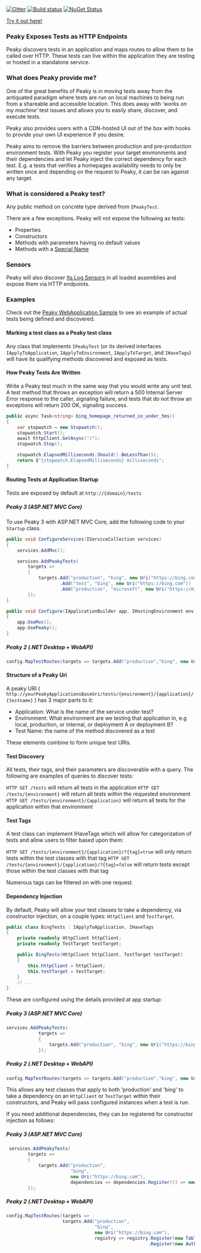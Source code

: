 [![Gitter](https://badges.gitter.im/PeakyTests/Peaky.svg)](https://gitter.im/PeakyTests/Peaky?utm_source=badge&utm_medium=badge&utm_campaign=pr-badge) [![Build status](https://ci.appveyor.com/api/projects/status/5ui79hatbw9k5yas/branch/master?svg=true)](https://ci.appveyor.com/project/PeakyTests/peaky/branch/master)  [![NuGet Status](http://img.shields.io/nuget/v/Peaky.svg?style=flat)](https://www.nuget.org/packages/Peaky/) 

[Try it out here!](http://peaky-sample.azurewebsites.net/tests)

### Peaky Exposes Tests as HTTP Endpoints

Peaky discovers tests in an application and maps routes to allow them to be called over HTTP. These tests can live within the application they are testing or hosted in a standalone service.

### What does Peaky provide me?

One of the great benefits of Peaky is in moving tests away from the antiquated paradigm where tests are run on local machines to being run from a shareable and accessible location. This does away with _‘works on my machine’_ test issues and allows you to easily share, discover, and execute tests.

Peaky also provides users with a CDN-hosted UI out of the box with hooks to provide your own UI experience if you desire.

Peaky aims to remove the barriers between production and pre-production environment tests. With Peaky you register your target environments and their dependencies and let Peaky inject the correct dependency for each test.  E.g. a tests that verifies a homepages availability needs to only be written once and depending on the request to Peaky, it can be ran against any target. 

### What is considered a Peaky test?

Any public method on concrete type derived from `IPeakyTest`. 

There are a few exceptions. Peaky will not expose the following as tests:

* Properties
* Constructors
* Methods with parameters having no default values
* Methods with a [Special Name](https://msdn.microsoft.com/en-us/library/system.reflection.methodbase.isspecialname(v=vs.110).aspx)

### Sensors

Peaky will also discover [Its.Log Sensors](https://github.com/jonsequitur/Its.Log) in all loaded assemblies and expose them via HTTP endpoints.

### Examples

Check out the [Peaky WebApplication Sample](https://github.com/PeakyTests/Peaky/tree/master/Sample/Peaky.SampleWebApplication) to see an example of actual tests being defined and discovered.

#### Marking a test class as a Peaky test class

Any class that implements `IPeakyTest` (or its derived interfaces `IApplyToApplication`, `IApplyToEnvironment`, `IApplyToTarget`, and `IHaveTags`) will have its qualifying methods discovered and exposed as tests.

#### How Peaky Tests Are Written

Write a Peaky test much in the same way that you would write any unit test. A test method that throws an exception will return a 500 Internal Server Error response to the caller, signaling failure, and tests that do not throw an exceptions will return 200 OK, signaling success. 

```csharp
public async Task<string> bing_homepage_returned_in_under_5ms()
{
    var stopwatch = new Stopwatch();
    stopwatch.Start();
    await httpClient.GetAsync("/");
    stopwatch.Stop();

    stopwatch.ElapsedMilliseconds.Should().BeLessThan(5);
    return $"{stopwatch.ElapsedMilliseconds} milliseconds";
}
```

#### Routing Tests at Application Startup

Tests are exposed by default at `http://{domain}/tests`

##### Peaky 3 (ASP.NET MVC Core)

To use Peaky 3 with ASP.NET MVC Core, add the following code to your `Startup` class. 

```csharp
public void ConfigureServices(IServiceCollection services)
{
    services.AddMvc();

    services.AddPeakyTests(
        targets =>
        {
            targets.Add("production", "bing", new Uri("https://bing.com"))
                    .Add("test", "bing", new Uri("https://bing.com"))
                    .Add("production", "microsoft", new Uri("https://microsoft.com"));
        });
}

public void Configure(IApplicationBuilder app, IHostingEnvironment env)
{
    app.UseMvc();
    app.UsePeaky();
}

```

##### Peaky 2 (.NET Desktop + WebAPI)

```csharp
config.MapTestRoutes(targets => targets.Add("production","bing", new Uri("https://bing.com")));
```

#### Structure of a Peaky Uri

A peaky URI ( `http://yourPeakyApplicationsBaseUri/tests/{environment}/{application}/{testname}` ) has 3 major parts to it:

* Application: What is the name of the service under test?
* Environment: What environment are we testing that application in, e.g local, production, or internal, or deployment A or deployment B?
* Test Name: the name of the method discovered as a test

These elements combine to form unique test URIs. 

#### Test Discovery

All tests, their tags, and their parameters are discoverable with a query. The following are examples of queries to discover tests:

`HTTP GET /tests` will return all tests in the application
`HTTP GET /tests/{environment}` will return all tests within the requested environment
`HTTP GET /tests/{environment}/{application}` will return all tests for the application within that environment


#### Test Tags

A test class can implement IHaveTags which will allow for categorization of tests and allow users to filter based upon them:

`HTTP GET /tests/{environment}/{application}/?{tag}=true` will only return tests within the test classes with that tag
`HTTP GET /tests/{environment}/{application}/?{tag}=false` will return tests except those within the test classes with that tag

Numerous tags can be filtered on with one request.


#### Dependency Injection

By default, Peaky will allow your test classes to take a dependency, via constructor injection, on a couple types: `HttpClient` and `TestTarget`. 

```csharp
public class BingTests : IApplyToApplication, IHaveTags
{
    private readonly HttpClient httpClient;
    private readonly TestTarget testTarget;

    public BingTests(HttpClient httpClient, TestTarget testTarget)
    {
        this.httpClient = httpClient;
        this.testTarget = testTarget;
    }
    // ...
}
```

These are configured using the details provided at app startup:

##### Peaky 3 (ASP.NET MVC Core)

```csharp
services.AddPeakyTests(
            targets =>
            {
                targets.Add("production", "bing", new Uri("https://bing.com"));
            });
```

##### Peaky 2 (.NET Desktop + WebAPI)

```csharp
config.MapTestRoutes(targets => targets.Add("production","bing", new Uri("https://bing.com")));
```

This allows any test classes that apply to both 'production' and 'bing' to take a dependency on an `HttpClient` or `TestTarget` within their constructors, and Peaky will pass configured instances when a test is run.

If you need additional dependencies, they can be registered for constructor injection as follows:

##### Peaky 3 (ASP.NET MVC Core)

```csharp
 services.AddPeakyTests(
        targets =>
        {
            targets.Add("production", 
                        "bing", 
                        new Uri("https://bing.com"),
                        dependencies => dependencies.Register(() => new MyDependency()));
        });
```


##### Peaky 2 (.NET Desktop + WebAPI)

```csharp
config.MapTestRoutes(targets =>
                     targets.Add("production",
                                 "bing",
                                 new Uri("https://bing.com"),
                                 registry => registry.Register(new TableStorageClient())
                                                     .Register(new AuthenticatedHttpClient())));
```
